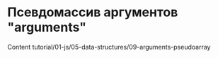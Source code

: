 # Псевдомассив аргументов "arguments"

Content tutorial/01-js/05-data-structures/09-arguments-pseudoarray